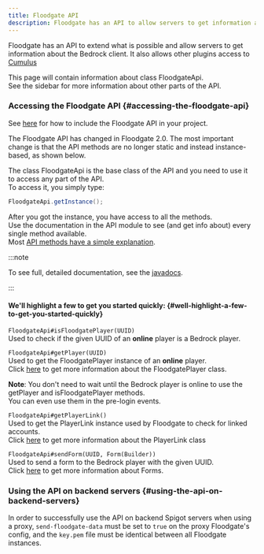 ```yaml
---
title: Floodgate API
description: Floodgate has an API to allow servers to get information about the Bedrock client. It also allows plugins access to Cumulus, an API to send and collect form data from Bedrock players.
---
```


Floodgate has an API to extend what is possible and allow servers to get information about the Bedrock client. It also allows other plugins access to [Cumulus](/geyser/forms/)

This page will contain information about class FloodgateApi.  
See the sidebar for more information about other parts of the API.

### Accessing the Floodgate API {#accessing-the-floodgate-api}
See [here](/geyser/getting-started-with-the-api) for how to include the Floodgate API in your project.


The Floodgate API has changed in Floodgate 2.0. The most important change is that the API methods are no longer static and instead instance-based, as shown below.

The class FloodgateApi is the base class of the API and you need to use it to access any part of the API.  
To access it, you simply type:
```java
FloodgateApi.getInstance();
```

After you got the instance, you have access to all the methods.  
Use the documentation in the API module to see (and get info about) every single method available.  
Most [API methods have a simple explanation](https://github.com/GeyserMC/Floodgate/tree/master/api/src/main/java/org/geysermc/floodgate/api).

:::note

To see full, detailed documentation, see the [javadocs](https://repo.opencollab.dev/javadoc/maven-snapshots/org/geysermc/floodgate/api/2.2.2-SNAPSHOT).

:::

#### We'll highlight a few to get you started quickly: {#well-highlight-a-few-to-get-you-started-quickly}
`FloodgateApi#isFloodgatePlayer(UUID)`  
Used to check if the given UUID of an **online** player is a Bedrock player.

`FloodgateApi#getPlayer(UUID)`  
Used to get the FloodgatePlayer instance of an **online** player.  
Click [here](/floodgate/player/) to get more information about the FloodgatePlayer class.

**Note**: You don't need to wait until the Bedrock player is online to use the getPlayer and isFloodgatePlayer methods.  
You can even use them in the pre-login events.

`FloodgateApi#getPlayerLink()`  
Used to get the PlayerLink instance used by Floodgate to check for linked accounts.  
Click [here](/floodgate/linking/) to get more information about the PlayerLink class

`FloodgateApi#sendForm(UUID, Form(Builder))`  
Used to send a form to the Bedrock player with the given UUID.  
Click [here](/geyser/forms/) to get more information about Forms.

### Using the API on backend servers {#using-the-api-on-backend-servers}
In order to successfully use the API on backend Spigot servers when using a proxy, `send-floodgate-data` must be set to `true` on the proxy Floodgate's config, and the `key.pem` file must be identical between all Floodgate instances.
